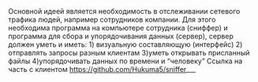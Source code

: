 Основной идеей является необходимость в отслеживании сетевого трафика людей, например сотрудников компании. Для этого необходима программа на компьютере сотрудника (сниффер) и программа для сбора и упорядочивания данных (сервер), сервер должен уметь и иметь: 1) визуальную составляющую (интерфейс) 2) отправлять запросы разным клиентам 3)уметь открывать присланный файлы 4)упорядочивать данных по времени и “человеку”
Ccылка на часть с клиентом https://github.com/Hukuma5/sniffer___
